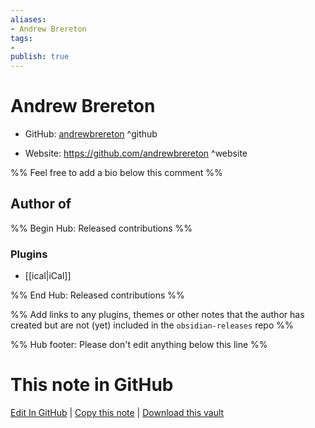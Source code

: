 ```yaml
---
aliases:
- Andrew Brereton
tags:
- 
publish: true
---
```


# Andrew Brereton

- GitHub: [andrewbrereton](https://github.com/andrewbrereton/) ^github
<!-- - Discord: `@` ^discord-->
- Website: <https://github.com/andrewbrereton> ^website
<!-- - [[Publish sites|Publish site]]: <https://> ^publish-->

%% Feel free to add a bio below this comment %%


## Author of

%% Begin Hub: Released contributions %%
### Plugins
- [[ical|iCal]]

%% End Hub: Released contributions %%

%% Add links to any plugins, themes or other notes that the author has created but are not (yet) included in the `obsidian-releases` repo %%

<!--
### Unlisted plugins
-->

<!--
### Others
-->

<!--
## Sponsor this author
-->

<!-- - [[GitHub sponsors]]: [Sponsor @andrewbrereton on GitHub Sponsors](https://github.com/sponsors/andrewbrereton) ^github-sponsor-->
<!-- - [[Buy me a coffee]]: <https://> ^buy-me-a-coffee-->
<!-- - [[PayPal]]: <https://> ^paypal-->
<!-- - [[Patreon]]: <https://> ^patreon-->

<!--
## Follow this author
-->

<!-- - [[YouTube Channels|On YouTube]]: <https://> ^youtube-->
<!-- - Twitter: <https://> ^twitter-->
<!-- - ... -->

%% Hub footer: Please don't edit anything below this line %%

# This note in GitHub

<span class="git-footer">[Edit In GitHub](https://github.dev/obsidian-community/obsidian-hub/blob/main/01%20-%20Community/People/andrewbrereton.md "git-hub-edit-note") | [Copy this note](https://raw.githubusercontent.com/obsidian-community/obsidian-hub/main/01%20-%20Community/People/andrewbrereton.md "git-hub-copy-note") | [Download this vault](https://github.com/obsidian-community/obsidian-hub/archive/refs/heads/main.zip "git-hub-download-vault") </span>
